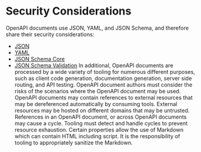 # Security Considerations

OpenAPI documents use JSON, YAML, and JSON Schema, and therefore share their security considerations:
- [JSON](https://datatracker.ietf.org/doc/html/rfc8259)
- [YAML](https://datatracker.ietf.org/doc/html/rfc9512)
- [JSON Schema Core](https://json-schema.org/draft/2020-12/json-schema-core#section-13)
- [JSON Schema Validation](https://json-schema.org/draft/2020-12/json-schema-validation#name-security-considerations)
In additional, OpenAPI documents are processed by a wide variety of tooling for numerous different purposes, such as client code generation, documentation generation, server side routing, and API testing. OpenAPI document authors must consider the risks of the scenarios where the OpenAPI document may be used.
OpenAPI documents may contain references to external resources that may be dereferenced automatically by consuming tools. External resources may be hosted on different domains that may be untrusted. References in an OpenAPI document, or across OpenAPI documents may cause a cycle. Tooling must detect and handle cycles to prevent resource exhaustion.
Certain properties allow the use of Markdown which can contain HTML including script. It is the responsibility of tooling to appropriately sanitize the Markdown.